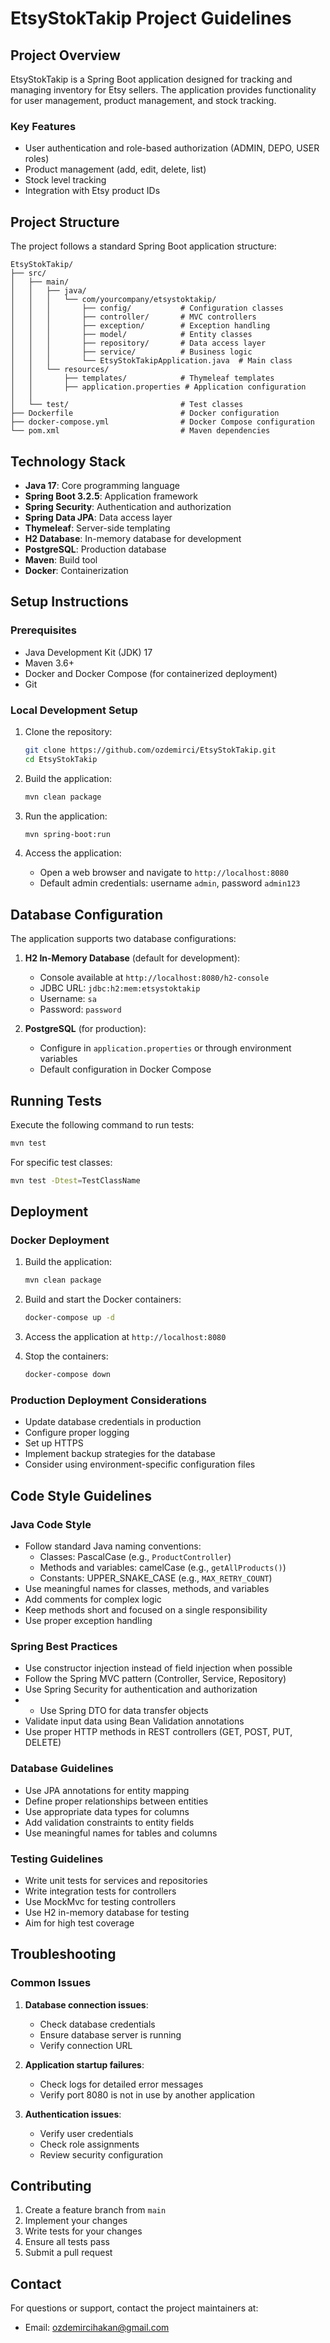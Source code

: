 # EtsyStokTakip Project Guidelines

## Project Overview

EtsyStokTakip is a Spring Boot application designed for tracking and managing inventory for Etsy sellers. The application provides functionality for user management, product management, and stock tracking.

### Key Features

- User authentication and role-based authorization (ADMIN, DEPO, USER roles)
- Product management (add, edit, delete, list)
- Stock level tracking
- Integration with Etsy product IDs

## Project Structure

The project follows a standard Spring Boot application structure:

```
EtsyStokTakip/
├── src/
│   ├── main/
│   │   ├── java/
│   │   │   └── com/yourcompany/etsystoktakip/
│   │   │       ├── config/           # Configuration classes
│   │   │       ├── controller/       # MVC controllers
│   │   │       ├── exception/        # Exception handling
│   │   │       ├── model/            # Entity classes
│   │   │       ├── repository/       # Data access layer
│   │   │       ├── service/          # Business logic
│   │   │       └── EtsyStokTakipApplication.java  # Main class
│   │   └── resources/
│   │       ├── templates/            # Thymeleaf templates
│   │       ├── application.properties # Application configuration
│   │                                     
│   └── test/                         # Test classes
├── Dockerfile                        # Docker configuration
├── docker-compose.yml                # Docker Compose configuration
└── pom.xml                           # Maven dependencies
```

## Technology Stack

- **Java 17**: Core programming language
- **Spring Boot 3.2.5**: Application framework
- **Spring Security**: Authentication and authorization
- **Spring Data JPA**: Data access layer
- **Thymeleaf**: Server-side templating
- **H2 Database**: In-memory database for development
- **PostgreSQL**: Production database
- **Maven**: Build tool
- **Docker**: Containerization

## Setup Instructions

### Prerequisites

- Java Development Kit (JDK) 17
- Maven 3.6+
- Docker and Docker Compose (for containerized deployment)
- Git

### Local Development Setup

1. Clone the repository:
   ```bash
   git clone https://github.com/ozdemirci/EtsyStokTakip.git
   cd EtsyStokTakip
   ```

2. Build the application:
   ```bash
   mvn clean package
   ```

3. Run the application:
   ```bash
   mvn spring-boot:run
   ```

4. Access the application:
   - Open a web browser and navigate to `http://localhost:8080`
   - Default admin credentials: username `admin`, password `admin123`

## Database Configuration

The application supports two database configurations:

1. **H2 In-Memory Database** (default for development):
   - Console available at `http://localhost:8080/h2-console`
   - JDBC URL: `jdbc:h2:mem:etsystoktakip`
   - Username: `sa`
   - Password: `password`

2. **PostgreSQL** (for production):
   - Configure in `application.properties` or through environment variables
   - Default configuration in Docker Compose

## Running Tests

Execute the following command to run tests:

```bash
mvn test
```

For specific test classes:

```bash
mvn test -Dtest=TestClassName
```

## Deployment

### Docker Deployment

1. Build the application:
   ```bash
   mvn clean package
   ```

2. Build and start the Docker containers:
   ```bash
   docker-compose up -d
   ```

3. Access the application at `http://localhost:8080`

4. Stop the containers:
   ```bash
   docker-compose down
   ```

### Production Deployment Considerations

- Update database credentials in production
- Configure proper logging
- Set up HTTPS
- Implement backup strategies for the database
- Consider using environment-specific configuration files

## Code Style Guidelines

### Java Code Style

- Follow standard Java naming conventions:
  - Classes: PascalCase (e.g., `ProductController`)
  - Methods and variables: camelCase (e.g., `getAllProducts()`)
  - Constants: UPPER_SNAKE_CASE (e.g., `MAX_RETRY_COUNT`)
- Use meaningful names for classes, methods, and variables
- Add comments for complex logic
- Keep methods short and focused on a single responsibility
- Use proper exception handling

### Spring Best Practices

- Use constructor injection instead of field injection when possible
- Follow the Spring MVC pattern (Controller, Service, Repository)
- Use Spring Security for authentication and authorization
- - Use Spring DTO for data transfer objects
- Validate input data using Bean Validation annotations
- Use proper HTTP methods in REST controllers (GET, POST, PUT, DELETE)

### Database Guidelines

- Use JPA annotations for entity mapping
- Define proper relationships between entities
- Use appropriate data types for columns
- Add validation constraints to entity fields
- Use meaningful names for tables and columns

### Testing Guidelines

- Write unit tests for services and repositories
- Write integration tests for controllers
- Use MockMvc for testing controllers
- Use H2 in-memory database for testing
- Aim for high test coverage

## Troubleshooting

### Common Issues

1. **Database connection issues**:
   - Check database credentials
   - Ensure database server is running
   - Verify connection URL

2. **Application startup failures**:
   - Check logs for detailed error messages
   - Verify port 8080 is not in use by another application

3. **Authentication issues**:
   - Verify user credentials
   - Check role assignments
   - Review security configuration

## Contributing

1. Create a feature branch from `main`
2. Implement your changes
3. Write tests for your changes
4. Ensure all tests pass
5. Submit a pull request

## Contact

For questions or support, contact the project maintainers at:
- Email: ozdemircihakan@gmail.com
